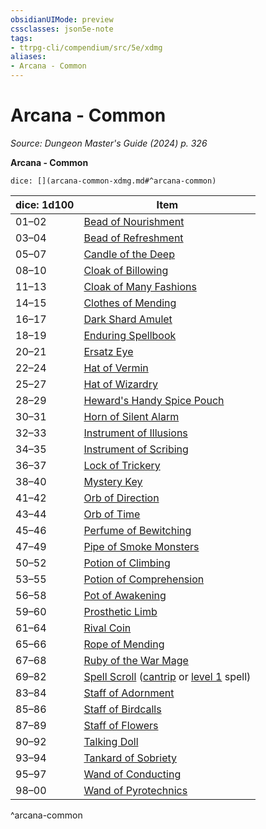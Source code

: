 ```yaml
---
obsidianUIMode: preview
cssclasses: json5e-note
tags:
- ttrpg-cli/compendium/src/5e/xdmg
aliases:
- Arcana - Common
---
```

# Arcana - Common
*Source: Dungeon Master's Guide (2024) p. 326* 

**Arcana - Common**

`dice: [](arcana-common-xdmg.md#^arcana-common)`

| dice: 1d100 | Item |
|-------------|------|
| 01–02 | [Bead of Nourishment](Інструменти%20ДМ/CLI/items/bead-of-nourishment-xdmg.md) |
| 03–04 | [Bead of Refreshment](Інструменти%20ДМ/CLI/items/bead-of-refreshment-xdmg.md) |
| 05–07 | [Candle of the Deep](Інструменти%20ДМ/CLI/items/candle-of-the-deep-xdmg.md) |
| 08–10 | [Cloak of Billowing](Інструменти%20ДМ/CLI/items/cloak-of-billowing-xdmg.md) |
| 11–13 | [Cloak of Many Fashions](Інструменти%20ДМ/CLI/items/cloak-of-many-fashions-xdmg.md) |
| 14–15 | [Clothes of Mending](Інструменти%20ДМ/CLI/items/clothes-of-mending-xdmg.md) |
| 16–17 | [Dark Shard Amulet](Інструменти%20ДМ/CLI/items/dark-shard-amulet-xdmg.md) |
| 18–19 | [Enduring Spellbook](Інструменти%20ДМ/CLI/items/enduring-spellbook-xdmg.md) |
| 20–21 | [Ersatz Eye](Інструменти%20ДМ/CLI/items/ersatz-eye-xdmg.md) |
| 22–24 | [Hat of Vermin](Інструменти%20ДМ/CLI/items/hat-of-vermin-xdmg.md) |
| 25–27 | [Hat of Wizardry](Інструменти%20ДМ/CLI/items/hat-of-wizardry-xdmg.md) |
| 28–29 | [Heward's Handy Spice Pouch](Інструменти%20ДМ/CLI/items/hewards-handy-spice-pouch-xdmg.md) |
| 30–31 | [Horn of Silent Alarm](Інструменти%20ДМ/CLI/items/horn-of-silent-alarm-xdmg.md) |
| 32–33 | [Instrument of Illusions](Інструменти%20ДМ/CLI/items/instrument-of-illusions-xdmg.md) |
| 34–35 | [Instrument of Scribing](Інструменти%20ДМ/CLI/items/instrument-of-scribing-xdmg.md) |
| 36–37 | [Lock of Trickery](Інструменти%20ДМ/CLI/items/lock-of-trickery-xdmg.md) |
| 38–40 | [Mystery Key](Інструменти%20ДМ/CLI/items/mystery-key-xdmg.md) |
| 41–42 | [Orb of Direction](Інструменти%20ДМ/CLI/items/orb-of-direction-xdmg.md) |
| 43–44 | [Orb of Time](Інструменти%20ДМ/CLI/items/orb-of-time-xdmg.md) |
| 45–46 | [Perfume of Bewitching](Інструменти%20ДМ/CLI/items/perfume-of-bewitching-xdmg.md) |
| 47–49 | [Pipe of Smoke Monsters](Інструменти%20ДМ/CLI/items/pipe-of-smoke-monsters-xdmg.md) |
| 50–52 | [Potion of Climbing](Інструменти%20ДМ/CLI/items/potion-of-climbing-xdmg.md) |
| 53–55 | [Potion of Comprehension](Інструменти%20ДМ/CLI/items/potion-of-comprehension-xdmg.md) |
| 56–58 | [Pot of Awakening](Інструменти%20ДМ/CLI/items/pot-of-awakening-xdmg.md) |
| 59–60 | [Prosthetic Limb](Інструменти%20ДМ/CLI/items/prosthetic-limb-xdmg.md) |
| 61–64 | [Rival Coin](Інструменти%20ДМ/CLI/items/rival-coin-xdmg.md) |
| 65–66 | [Rope of Mending](Інструменти%20ДМ/CLI/items/rope-of-mending-xdmg.md) |
| 67–68 | [Ruby of the War Mage](Інструменти%20ДМ/CLI/items/ruby-of-the-war-mage-xdmg.md) |
| 69–82 | [Spell Scroll](Інструменти%20ДМ/CLI/items/spell-scroll-xdmg.md) ([cantrip](Інструменти%20ДМ/CLI/items/spell-scroll-cantrip-xdmg.md) or [level 1](Інструменти%20ДМ/CLI/items/spell-scroll-level-1-xdmg.md) spell) |
| 83–84 | [Staff of Adornment](Інструменти%20ДМ/CLI/items/staff-of-adornment-xdmg.md) |
| 85–86 | [Staff of Birdcalls](Інструменти%20ДМ/CLI/items/staff-of-birdcalls-xdmg.md) |
| 87–89 | [Staff of Flowers](Інструменти%20ДМ/CLI/items/staff-of-flowers-xdmg.md) |
| 90–92 | [Talking Doll](Інструменти%20ДМ/CLI/items/talking-doll-xdmg.md) |
| 93–94 | [Tankard of Sobriety](Інструменти%20ДМ/CLI/items/tankard-of-sobriety-xdmg.md) |
| 95–97 | [Wand of Conducting](Інструменти%20ДМ/CLI/items/wand-of-conducting-xdmg.md) |
| 98–00 | [Wand of Pyrotechnics](Інструменти%20ДМ/CLI/items/wand-of-pyrotechnics-xdmg.md) |
^arcana-common